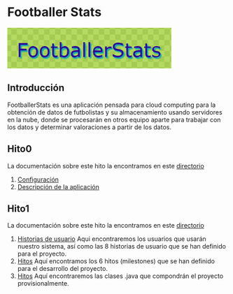 # Footballer Stats

![Footballerstats](./imagenes/footballerstats.png)

## Introducción
FootballerStats es una aplicación pensada para cloud computing para la obtención de datos de futbolistas y su almacenamiento usando servidores en la nube, donde se procesarán en otros equipo aparte para trabajar con los datos y determinar valoraciones a partir de los datos.

## Hito0
La documentación sobre este hito la encontramos en este [directorio](./docs/hito0)

1. [Configuración](./docs/hito0/InicialConfig.md)
2. [Descripción de la aplicación](./docs/hito0/ProblemDesc.md)

## Hito1
La documentación sobre este hito la encontramos en este [directorio](./docs/hito1)

1. [Historias de usuario](./docs/hito1/H1_historiasUsuario.md) Aqui encontraremos los usuarios que usarán nuestro sistema, así como las 8 historias de usuario que se han definido para el proyecto.
2. [Hitos](./docs/hito1/H1_hitos.md) Aquí encontramos los 6 hitos (milestones) que se han definido para el desarrollo del proyecto.
3. [Hitos](./src/main/java/jjpg0006/footbalerlstats/) Aquí encontraremos las clases .java que compondrán el proyecto provisionalmente.